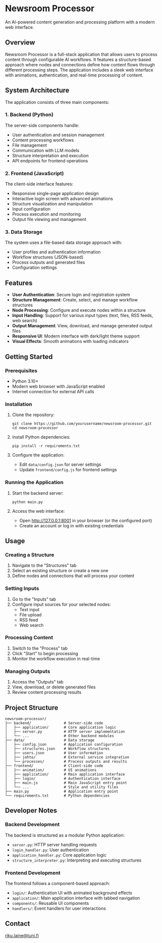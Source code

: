 # Newsroom Processor

An AI-powered content generation and processing platform with a modern web interface.

## Overview

Newsroom Processor is a full-stack application that allows users to process content through configurable AI workflows. It features a structure-based approach where nodes and connections define how content flows through different processing steps. The application includes a sleek web interface with animations, authentication, and real-time processing of content.

## System Architecture

The application consists of three main components:

### 1. Backend (Python)

The server-side components handle:
- User authentication and session management
- Content processing workflows
- File management
- Communication with LLM models
- Structure interpretation and execution
- API endpoints for frontend operations

### 2. Frontend (JavaScript)

The client-side interface features:
- Responsive single-page application design
- Interactive login screen with advanced animations
- Structure visualization and manipulation
- Input configuration
- Process execution and monitoring
- Output file viewing and management

### 3. Data Storage

The system uses a file-based data storage approach with:
- User profiles and authentication information
- Workflow structures (JSON-based)
- Process outputs and generated files
- Configuration settings

## Features

- **User Authentication**: Secure login and registration system
- **Structure Management**: Create, select, and manage workflow structures
- **Node Processing**: Configure and execute nodes within a structure
- **Input Handling**: Support for various input types (text, files, RSS feeds, web search)
- **Output Management**: View, download, and manage generated output files
- **Responsive UI**: Modern interface with dark/light theme support
- **Visual Effects**: Smooth animations with loading indicators

## Getting Started

### Prerequisites

- Python 3.10+
- Modern web browser with JavaScript enabled
- Internet connection for external API calls

### Installation

1. Clone the repository:
   ```
   git clone https://github.com/yourusername/newsroom-processor.git
   cd newsroom-processor
   ```

2. Install Python dependencies:
   ```
   pip install -r requirements.txt
   ```

3. Configure the application:
   - Edit `data/config.json` for server settings
   - Update `frontend/config.js` for frontend settings

### Running the Application

1. Start the backend server:
   ```
   python main.py
   ```

2. Access the web interface:
   - Open http://127.0.0.1:8001 in your browser (or the configured port)
   - Create an account or log in with existing credentials

## Usage

### Creating a Structure

1. Navigate to the "Structures" tab
2. Select an existing structure or create a new one
3. Define nodes and connections that will process your content

### Setting Inputs

1. Go to the "Inputs" tab
2. Configure input sources for your selected nodes:
   - Text input
   - File upload
   - RSS feed
   - Web search

### Processing Content

1. Switch to the "Process" tab
2. Click "Start" to begin processing
3. Monitor the workflow execution in real-time

### Managing Outputs

1. Access the "Outputs" tab
2. View, download, or delete generated files
3. Review content processing results

## Project Structure

```
newsroom-processor/
├── backend/               # Server-side code
│   ├── application/       # Core application logic
│   ├── server.py          # HTTP server implementation
│   └── ...                # Other backend modules
├── data/                  # Data storage
│   ├── config.json        # Application configuration
│   ├── structures.json    # Workflow structures
│   ├── users.json         # User information
│   ├── johto/             # External service integration
│   └── processes/         # Process outputs and results
├── frontend/              # Client-side code
│   ├── animation/         # UI animations
│   ├── application/       # Main application interface
│   ├── login/             # Authentication interface
│   ├── main.js            # Main JavaScript entry point
│   └── ...                # Style and utility files
├── main.py                # Application entry point
└── requirements.txt       # Python dependencies
```

## Developer Notes

### Backend Development

The backend is structured as a modular Python application:
- `server.py`: HTTP server handling requests
- `login_handler.py`: User authentication
- `application_handler.py`: Core application logic
- `structure_interpreter.py`: Interpreting and executing structures

### Frontend Development

The frontend follows a component-based approach:
- `login/`: Authentication UI with animated background effects
- `application/`: Main application interface with tabbed navigation
- `components/`: Reusable UI components
- `handlers/`: Event handlers for user interactions

## Contact

riku.laine@tuni.fi